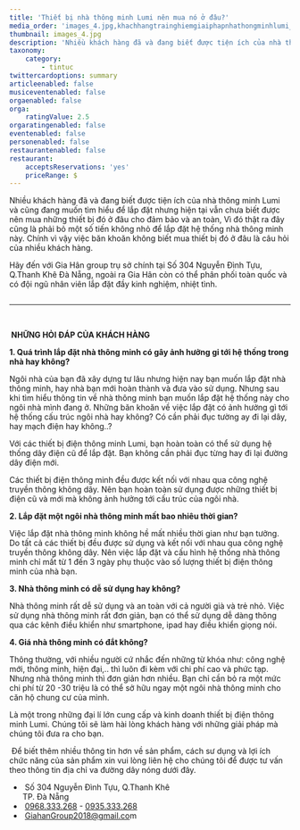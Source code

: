 ```yaml
---
title: 'Thiết bị nhà thông minh Lumi nên mua nó ở đâu?'
media_order: 'images_4.jpg,khachhangtrainghiemgiaiphapnhathongminhlumi_jpxo.jpg'
thumbnail: images_4.jpg
description: 'Nhiều khách hàng đã và đang biết được tiện ích của nhà thông minh Lumi và cũng đang muốn tìm hiểu để lắp đặt nhưng hiện tại vẫn chưa biết được nên mua những thiết bị đó ở đâu cho đảm bảo và an toàn, Vì đó thật ra đây cũng là phải bỏ một số tiến không nhỏ để lắp đặt hệ thống nhà thông minh này. Chính vì vậy việc băn khoăn không biết mua thiết bị đó ở đâu là câu hỏi của nhiều khách hàng.'
taxonomy:
    category:
        - tintuc
twittercardoptions: summary
articleenabled: false
musiceventenabled: false
orgaenabled: false
orga:
    ratingValue: 2.5
orgaratingenabled: false
eventenabled: false
personenabled: false
restaurantenabled: false
restaurant:
    acceptsReservations: 'yes'
    priceRange: $
---
```


<p>Nhiều kh&aacute;ch h&agrave;ng đ&atilde; v&agrave; đang biết được tiện &iacute;ch của nh&agrave; th&ocirc;ng minh Lumi v&agrave; cũng đang muốn t&igrave;m hiểu để lắp đặt nhưng hiện tại vẫn chưa biết được n&ecirc;n mua những thiết bị đ&oacute; ở đ&acirc;u cho đảm bảo v&agrave; an to&agrave;n, V&igrave; đ&oacute; thật ra đ&acirc;y cũng l&agrave; phải bỏ một số tiến kh&ocirc;ng nhỏ để lắp đặt hệ thống nh&agrave; th&ocirc;ng minh n&agrave;y. Ch&iacute;nh v&igrave; vậy việc băn khoăn kh&ocirc;ng biết mua thiết bị đ&oacute; ở đ&acirc;u l&agrave; c&acirc;u hỏi của nhiều kh&aacute;ch h&agrave;ng.</p>
<p>H&atilde;y đến với Gia H&acirc;n group trụ sở ch&iacute;nh tại&nbsp;<span class="foo-detail foo-address">Số 304 Nguyễn Đ&igrave;nh Tựu, Q.Thanh Kh&ecirc; Đ&agrave; Nẵng, ngo&agrave;i ra Gia H&acirc;n c&ograve;n c&oacute; thể ph&acirc;n phối to&agrave;n quốc v&agrave; c&oacute; đội ngũ nh&acirc;n vi&ecirc;n lắp đặt đầy kinh nghiệm, nhiệt t&igrave;nh.</span></p>
<p><img src="/newv1/tin-tuc/thiet-bi-nha-thong-minh-lumi-nen-mua-no-o-dau/khachhangtrainghiemgiaiphapnhathongminhlumi_jpxo.jpg" alt="" /></p>
<hr />
<p>&nbsp;</p>
<p><strong><span class="foo-detail foo-address">&nbsp;NHỮNG HỎI Đ&Aacute;P CỦA KH&Aacute;CH H&Agrave;NG</span></strong></p>
<p><strong><span class="foo-detail foo-address">1. Qu&aacute; tr&igrave;nh lắp đặt nh&agrave; th&ocirc;ng minh c&oacute; g&acirc;y ảnh hưởng gi tới hệ thống trong nh&agrave; hay kh&ocirc;ng?</span></strong></p>
<p><span class="foo-detail foo-address">Ng&ocirc;i nh&agrave; của bạn đ&atilde; x&acirc;y dựng tư l&acirc;u nhưng hiện nay bạn muốn lắp đặt nh&agrave; th&ocirc;ng minh, hay nh&agrave; bạn mới ho&agrave;n th&agrave;nh v&agrave; đưa v&agrave;o sử dụng. Nhưng sau khi t&igrave;m hiểu th&ocirc;ng tin về nh&agrave; th&ocirc;ng minh bạn muốn lắp đặt hệ thống n&agrave;y cho ng&ocirc;i nh&agrave; m&igrave;nh đang ở. Những băn khoăn về việc lắp đặt c&oacute; ảnh hưởng g&igrave; tới hệ thống cấu tr&uacute;c ng&ocirc;i nh&agrave; hay kh&ocirc;ng? C&oacute; cần phải đục tường ay đi lại d&acirc;y, hay mạch điện hay kh&ocirc;ng..?</span></p>
<p>Với c&aacute;c thiết bị điện th&ocirc;ng minh Lumi, bạn ho&agrave;n to&agrave;n c&oacute; thể sử dụng hệ thống d&acirc;y điện cũ để lắp đặt. Bạn kh&ocirc;ng cần phải đục từng hay đi lại đường d&acirc;y điện mới.</p>
<p>C&aacute;c thiết bị điện th&ocirc;ng minh đều được kết nối với nhau qua c&ocirc;ng nghệ truyền th&ocirc;ng kh&ocirc;ng d&acirc;y. N&ecirc;n bạn ho&agrave;n to&agrave;n sử dụng được những thiết bị điện cũ v&agrave; mới m&agrave; kh&ocirc;ng ảnh hưởng tới cấu tr&uacute;c của ng&ocirc;i nh&agrave;.</p>
<p><strong>2. Lắp đặt một ng&ocirc;i nh&agrave; th&ocirc;ng minh mất bao nhi&ecirc;u thời gian?</strong></p>
<p>Việc lắp đặt nh&agrave; th&ocirc;ng minh kh&ocirc;ng hề mất nhiều thời gian như bạn tưởng. Do tất cả c&aacute;c thiết bị đều được sử dụng v&agrave; kết nối với nhau qua c&ocirc;ng nghệ truyền th&ocirc;ng kh&ocirc;ng d&acirc;y. N&ecirc;n việc lắp đặt v&agrave; cấu h&igrave;nh hệ thống nh&agrave; th&ocirc;ng minh chỉ mất từ 1 đến 3 ng&agrave;y phụ thuộc v&agrave;o số lượng thiết bị điện th&ocirc;ng minh của nh&agrave; bạn.</p>
<p><strong>3. Nh&agrave; th&ocirc;ng minh c&oacute; dễ sử dụng hay kh&ocirc;ng?</strong></p>
<p>Nh&agrave; th&ocirc;ng minh rất dễ sử dụng v&agrave; an to&agrave;n với cả người gi&agrave; v&agrave; trẻ nhỏ. Việc sử dụng nh&agrave; th&ocirc;ng minh rất đơn giản, bạn c&oacute; thể sử dụng dễ d&agrave;ng th&ocirc;ng qua c&aacute;c k&ecirc;nh điều khiển như smartphone, ipad hay điều khiển giọng n&oacute;i.</p>
<p><strong>4. Gi&aacute; nh&agrave; th&ocirc;ng minh c&oacute; đắt kh&ocirc;ng?</strong></p>
<p>Th&ocirc;ng thường, với nhiều người cứ nhắc đến những từ kh&oacute;a như: c&ocirc;ng nghệ mới, th&ocirc;ng minh, hiện đại,.. th&igrave; lu&ocirc;n đi k&egrave;m với chi ph&iacute; cao v&agrave; phức tạp. Nhưng nh&agrave; th&ocirc;ng minh th&igrave; đơn giản hơn nhiều. Bạn chỉ cần bỏ ra một mức chi ph&iacute; từ 20 -30 triệu l&agrave; c&oacute; thể sở hữu ngay một ng&ocirc;i nh&agrave; th&ocirc;ng minh cho căn hộ chung cư của m&igrave;nh.</p>
<p>L&agrave; một trong những đại l&iacute; lớn cung cấp v&agrave; kinh doanh thiết bị điện th&ocirc;ng minh Lumi. Ch&uacute;ng t&ocirc;i sẽ l&agrave;m h&agrave;i l&ograve;ng kh&aacute;ch h&agrave;ng với những giải ph&aacute;p m&agrave; ch&uacute;ng t&ocirc;i đưa ra cho bạn.</p>
<p>&nbsp;Để biết th&ecirc;m nhiều th&ocirc;ng tin hơn về sản phẩm, c&aacute;ch sư dụng v&agrave; lợi &iacute;ch chức năng của sản phẩm xin vui l&ograve;ng li&ecirc;n hệ cho ch&uacute;ng t&ocirc;i để được tư vấn theo th&ocirc;ng tin địa chỉ va đường d&acirc;y n&oacute;ng dưới đ&acirc;y.</p>
<ul>
<li>&nbsp;<span class="foo-detail foo-address">Số 304 Nguyễn Đ&igrave;nh Tựu, Q.Thanh Kh&ecirc;&nbsp;<br />TP. Đ&agrave; Nẵng</span></li>
<li>&nbsp;<span class="foo-detail"><a href="tel:0968333268">0968.333.268</a>&nbsp;-&nbsp;<a href="tel:0935333268">0935.333.268</a></span></li>
<li>&nbsp;<span class="foo-detail"><a href="mailto:GiahanGroup2018@gmail.com">GiahanGroup2018@gmail.co</a>m</span></li>
</ul>